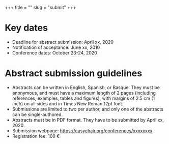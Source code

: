 +++
title = ""
slug = "submit"
+++

# Key dates

- Deadline for abstract submission: April xx, 2020
- Notification of acceptance: June xx, 2010
- Conference dates: October 23-24, 2020

# Abstract submission guidelines
- Abstracts can be written in English, Spanish, or Basque. They must be anonymous, and must have a maximum length of 2 pages (including references, examples, tables and figures), with margins of 2.5 cm (1 inch) on all sides and in Times New Roman 12pt font.
- Submissions are limited to two per author, and only one of the abstracts can be single-authored.
- Abstracts must be in PDF format. They have to be submitted by April xx, 2020.
- Submission webpage: https://easychair.org/conferences/xxxxxxxx
- Registration fee: 100 €
